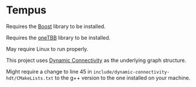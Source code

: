 # Tempus

Requires the [Boost](https://www.boost.org/) library to be installed.

Requires the [oneTBB](https://github.com/oneapi-src/oneTBB) library to be installed.

May require Linux to run properly.

This project uses [Dynamic Connectivity](https://github.com/tomtseng/dynamic-connectivity-hdt) as the underlying graph structure.

Might require a change to line 45 in `include/dynamic-connectivity-hdt/CMakeLists.txt` to the g++ version to the one installed on your machine.
